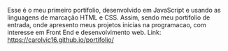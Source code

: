 Esse é o meu primeiro portifolio, desenvolvido em JavaScript e usando as linguagens de marcação HTML e CSS. Assim, sendo meu portifolio de entrada, onde apresento meus projetos inicias na programacao, com interesse em Front End e desenvolvimento web. 
Link: https://carolvic16.github.io/portifolio/ 
